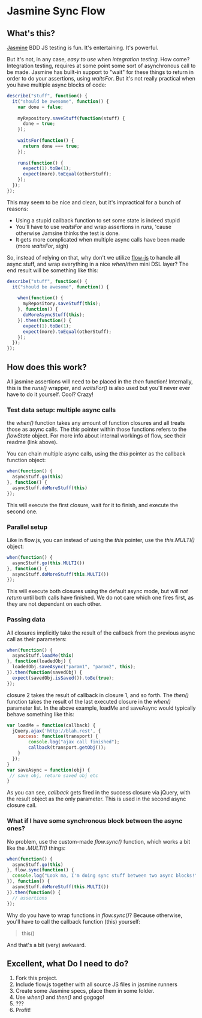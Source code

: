 # Jasmine Sync Flow

## What's this? 

<a href="https://github.com/pivotal/jasmine" target="_blank">Jasmine</a> BDD JS testing is fun. It's entertaining. It's powerful. 

But it's not, in any case, _easy to use_ when _integration testing_. How come? Integration testing, requires at some point some sort of asynchronous call to be made. 
Jasmine has built-in support to "wait" for these things to return in order to do your assertions, using _waitsFor_. But it's not really practical when you have multiple async blocks of code:

```javascript
describe("stuff", function() {
  it("should be awesome", function() {
    var done = false;
	
    myRepository.saveStuff(function(stuff) {
	  done = true;
	});
	
	waitsFor(function() {
	  return done === true;
	});
	
	runs(function() {
	  expect(1).toBe(1);
	  expect(more).toEqual(otherStuff);
	});
  });
});
```

This may seem to be nice and clean, but it's impractical for a bunch of reasons:

* Using a stupid callback function to set some state is indeed stupid
* You'll have to use _waitsFor_ and wrap assertions in _runs_, 'cause otherwise Jamsine thinks the test is done. 
* It gets more complicated when multiple async calls have been made (more _waitsFor_, sigh)

So, instead of relying on that, why don't we utilize <a href="https://github.com/willconant/flow-js" target="_blank">flow-js</a> to handle all async stuff, and wrap everything in a nice _when_/_then_ mini DSL layer?
The end result will be something like this:

```javascript
describe("stuff", function() {
  it("should be awesome", function() {
  
    when(function() {
	  myRepository.saveStuff(this);
	}, function() {
	  doMoreAsyncStuff(this);
	}).then(function() {
	  expect(1).toBe(1);
	  expect(more).toEqual(otherStuff);
	});
  });
});
```

## How does this work?

All jasmine assertions will need to be placed in the _then_ function! Internally, this is the _runs()_ wrapper, and _waitsFor()_ is also used but you'll never ever have to do it yourself. Cool? Crazy!

### Test data setup: multiple async calls

the _when()_ function takes any amount of function closures and all treats those as async calls. The _this_ pointer within those functions refers to the _flowState_ object. 
For more info about internal workings of flow, see their readme (link above).

You can chain multiple async calls, using the _this_ pointer as the callback function object:

```javascript
when(function() {
  asyncStuff.go(this)
}, function() {
  asyncStuff.doMoreStuff(this)
});
```

This will execute the first closure, wait for it to finish, and execute the second one. 

### Parallel setup

Like in flow.js, you can instead of using the _this_ pointer, use the _this.MULTI()_ object:

```javascript
when(function() {
  asyncStuff.go(this.MULTI())
}, function() {
  asyncStuff.doMoreStuff(this.MULTI())
});
```

This will execute both closures using the default async mode, but will _not return_ until both calls have finished. We do not care which one fires first, as they are not dependant on each other. 

### Passing data

All closures implicitly take the result of the callback from the previous async call as their parameters:

```javascript
when(function() {
  asyncStuff.loadMe(this)
}, function(loadedObj) {
  loadedObj.saveAsync("param1", "param2", this);
}).then(function(savedObj) {
  expect(savedObj.isSaved()).toBe(true);
});
```

closure 2 takes the result of callback in closure 1, and so forth. The _then()_ function takes the result of the last executed closure in the _when()_ parameter list. 
In the above example, loadMe and saveAsync would typically behave something like this:

```javascript
var loadMe = function(callback) {
  jQuery.ajax('http://blah.rest', {
    success: function(transport) {
		console.log("ajax call finished");
		callback(transport.getObj());
	}
  });
}
var saveAsync = function(obj) {
 // save obj, return saved obj etc
}
```

As you can see, _callback_ gets fired in the success closure via jQuery, with the result object as the only parameter. This is used in the second async closure call. 

### What if I have some synchronous block between the async ones?

No problem, use the custom-made _flow.sync()_ function, which works a bit like the _.MULTI()_ things:

```javascript
when(function() {
  asyncStuff.go(this)
}, flow.sync(function() {
  console.log("Look ma, I'm doing sync stuff between two async blocks!");
}), function() {
  asyncStuff.doMoreStuff(this.MULTI())
}).then(function() {
  // assertions
});
```

Why do you have to wrap functions in _flow.sync()_? Because otherwise, you'll have to call the callback function (this) yourself:

> this()

And that's a bit (very) awkward. 

## Excellent, what Do I need to do? 

1. Fork this project. 
2. Include flow.js together with all source JS files in jasmine runners
2. Create some Jasmine specs, place them in some folder.
3. Use _when()_ and _then()_ and gogogo!
4. ???
5. Profit!
